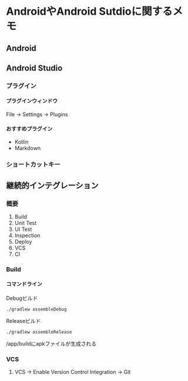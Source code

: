 # AndroidやAndroid Sutdioに関するメモ
## Android

## Android Studio
### プラグイン
#### プラグインウィンドウ
File -> Settings -> Plugins

#### おすすめプラグイン
- Kotlin
- Markdown

### ショートカットキー

## 継続的インテグレーション
### 概要
1. Build
1. Unit Test
1. UI Test
1. Inspection
1. Deploy
1. VCS
1. CI

### Build
#### コマンドライン
Debugビルド
```
./gradlew assembleDebug
```

Releaseビルド
```
./gradlew assembleRelease
```

/app/buildにapkファイルが生成される

### VCS
1. VCS -> Enable Version Control Integration -> Git
